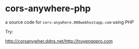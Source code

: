 # cors-anywhere-php
a source code for `cors-anywhere.000webhostapp.com` using PHP

Try:

http://corsanywher.ddns.net/http://truyenqqpro.com
